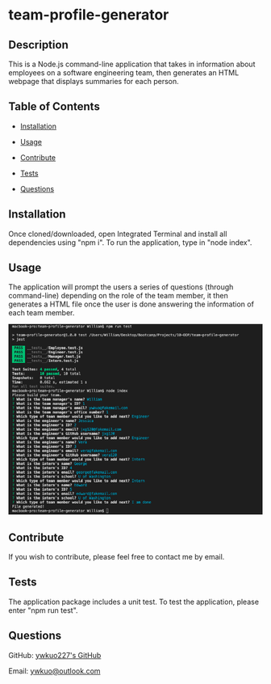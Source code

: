# team-profile-generator 

## Description
This is a Node.js command-line application that takes in information about employees on a software engineering team, then generates an HTML webpage that displays summaries for each person.

## Table of Contents
- [Installation](#installation)
- [Usage](#usage)

- [Contribute](#contribute)
- [Tests](#tests)
- [Questions](#questions)

## Installation
Once cloned/downloaded, open Integrated Terminal and install all dependencies using "npm i". To run the application, type in "node index".

## Usage
The application will prompt the users a series of questions (through command-line) depending on the role of the team member, it then generates a HTML file once the user is done answering the information of each team member.

![Screenshot of the command-line interface.](assets/images/screenshot0.png)


## Contribute
If you wish to contribute, please feel free to contact me by email.

## Tests
The application package includes a unit test. To test the application, please enter "npm run test".

## Questions
GitHub: [ywkuo227's GitHub](https://github.com/ywkuo227)

Email: [ywkuo@outlook.com](mailto:ywkuo@outlook.com)